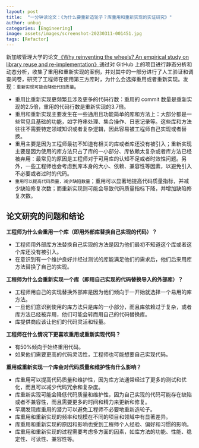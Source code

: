 ```yaml
---
layout: post
title:  "一分钟读论文：《为什么要重新造轮子？库重用和重新实现的实证研究》"
author: unbug
categories: [Engineering]
image: assets/images/screenshot-20230311-001451.jpg
tags: [Refactor]
---
```

新加坡管理大学的论文[《Why reinventing the wheels? An empirical study on library reuse and re-implementation》][paper1-url]通过对 GitHub 上的项目进行静态分析和动态分析，收集了重用和重新实现的案例，并对其中的一部分进行了人工验证和调查问卷，研究了工程师在使用第三方库时，为什么会选择重用或者重新实现。发现：`重新实现可能会降低代码质量`。

- 重用比重新实现更频繁且涉及更多的代码行数：重用的 commit 数量是重新实现的2.5倍，重用的代码行数是重新实现的3.7倍。
- 重用和重新实现主要发生在一些通用且功能简单的库和方法上：大部分都是一些常见且基础的功能，如字符串处理、集合操作、日志记录等。这些库和方法往往不需要特定领域知识或者复杂逻辑，因此容易被工程师自己实现或者替换。
- 重用主要是因为工程师最初不知道有相关的库或者库还没有被引入；重新实现主要是因为使用的库方法只占了库的一小部分、库依赖太复杂或者库方法已经被弃用：最常见的原因是工程师对于可用库的认知不足或者时效性问题。另外，一些工程师也会考虑到库本身的大小、依赖、兼容性等因素，以避免引入不必要或者过时的代码。
- `重用可以提高代码质量，减少缺陷数量`；重用可以显著地提高代码质量指标，并减少缺陷修复次数；而重新实现则可能会导致代码质量指标下降，并增加缺陷修复次数。

## 论文研究的问题和结论

**工程师为什么会重用一个库（即用外部库替换自己实现的代码）？**
- 工程师用外部库方法替换自己实现的方法是因为他们最初不知道这个库或者这个库还没有被引入。
- 在意识到有一个维护良好并经过测试的库能满足他们的需求后，他们后来用库方法替换了自己的实现。

**工程师为什么会重新实现一个库（即用自己实现的代码替换导入的外部库）？**
- 工程师用自己的实现替换外部库是因为他们倾向于一开始就选择一个易用的库方法。
- 一旦他们意识到使用的库方法只是库的一小部分，而且库依赖过于复杂，或者库方法已经被弃用，他们可能会转而用自己的代码替换库。
- 库提供商应该让他们的代码灵活和轻量。

**工程师在什么情况下更喜欢重用或重新实现代码？**
- 有50%倾向于始终重用代码。
- 如果他们需要更高的代码灵活性，工程师也可能想要自己实现代码。

**重用或重新实现一个库会对代码质量和维护性有什么影响？**
- 库重用可以提高代码质量和维护性，因为库方法通常经过了更多的测试和优化，而且可以减少代码冗余和复杂度。
- 库重新实现可能会降低代码质量和维护性，因为自己实现的代码可能存在缺陷或者不兼容性，而且需要更多的时间和精力来更新和修复。
- 早期发现库重用的潜力可以避免工程师不必要地重新造轮子。
- 库重用和重新实现的频率和规模在不同的项目和领域中有显著差异。
- 库重用和重新实现的原因和影响也受到工程师个人经验、偏好和习惯的影响。
- 库重用和重新实现的过程需要考虑多方面的因素，如库方法的功能、性能、稳定性、可读性、兼容性等。



[paper1-url]: https://ink.library.smu.edu.sg/cgi/viewcontent.cgi?article=5503&context=sis_research